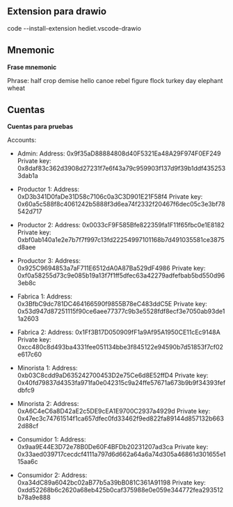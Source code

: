 ## Extension para drawio

code --install-extension hediet.vscode-drawio

## Mnemonic

**Frase mnemonic**

Phrase:
half crop demise hello canoe rebel figure flock turkey day elephant wheat

## Cuentas

**Cuentas para pruebas**

Accounts:
- Admin:
Address:     0x9f35aD88884808d40F5321Ea48A29F974F0EF249
Private key: 0x8daf83c362d3908d27231f7e6f43a79c959903f137d9f39b1ddf4352533dab1a

- Productor 1:
Address:     0xD3b341D0faDe31D58c7106c0a3C3D901E21F58f4
Private key: 0x60a5c588f8c4061242b5888f3d6ea74f2332f20467f6dec05c3e3bf78542d717

- Productor 2:
Address:     0x0033cF9F585Bfe822359fa1F11f65fbc0e1E8182
Private key: 0xbf0ab140a1e2e7b7f7f997c13fd22254997101168b7d491035581ce3875d8aee

- Productor 3:
Address:     0x925C9694853a7aF711E6512dA0A87Ba529dF4986
Private key: 0xf0a58255d73c9e085b19a13f7f1ff5dfec63a42279adfefbab5bd550d963eb8c

- Fabrica 1:
Address:     0x3BfbC9dc781DC464166590f9855B78eC483ddC5E
Private key: 0x53d947d87251115f90ce6aee77377c9b3e5528fdf8ecf3e7050ab93de11a2603

- Fabrica 2:
Address:     0x1Ff3B17D050909fF1a9Af95A1950CE11cEc9148A
Private key: 0xcc480c8d493ba4331fee051134bbe3f845122e94590b7d51853f7cf02e617c60

- Minorista 1:
Address:     0xb03C8cdd9aD635242700453D2e75Ce6d8E52ffD4
Private key: 0x40fd79837d4353fa971fa0e042315c9a24ffe57671a673b9b9f34393fefdbfc9

- Minorista 2:
Address:     0xA6C4eC6a8D42aE2c5DE9cEA1E9700C2937a4929d
Private key: 0x47ec3c74761514f1ca657dfec0fd33462f9ed822fa89144d857132b6632d88cf

- Consumidor 1:
Address:     0x9aa9E44E3D72e78B0De60F4BFDb20231207ad3ca
Private key: 0x33aed039717cecdcf4111a797d6d662a64a6a74d305a46861d301655e115aa6c

- Consumidor 2:
Address:     0xa34dC89a6042bc02aB77b5a39bB081C361A91198
Private key: 0xdd52268b6c2620a68eb425b0caf375988e0e059e344772fea293512b78a9e888
